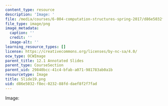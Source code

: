 ```yaml
---
content_type: resource
description: 'Image: '
file: /media/courses/6-004-computation-structures-spring-2017/d86e5032f8ec023288fddaef8f2f7fad_Slide19.png
file_type: image/png
image_metadata:
  caption: ''
  credit: ''
  image-alt: ''
learning_resource_types: []
license: https://creativecommons.org/licenses/by-nc-sa/4.0/
ocw_type: OCWImage
parent_title: 12.1 Annotated Slides
parent_type: CourseSection
parent_uid: 29840bcc-41c4-bfab-a071-981783ab0a1b
resourcetype: Image
title: Slide19.png
uid: d86e5032-f8ec-0232-88fd-daef8f2f7fad
---
```

Image: 